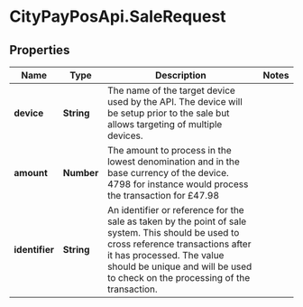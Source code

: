 # CityPayPosApi.SaleRequest

## Properties
Name | Type | Description | Notes
------------ | ------------- | ------------- | -------------
**device** | **String** | The name of the target device used by the API. The device will be setup prior to the sale but allows targeting of multiple devices. | 
**amount** | **Number** | The amount to process in the lowest denomination and in the base currency of the device. 4798 for instance would process the transaction for £47.98 | 
**identifier** | **String** | An identifier or reference for the sale as taken by the point of sale system. This should be used to cross reference transactions after it has processed. The value should be unique and will be used to check on the processing of the transaction. | 


